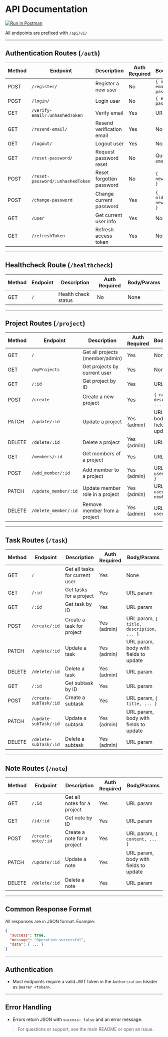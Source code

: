 # API Documentation

[![Run in Postman](https://run.pstmn.io/button.svg)](https://.postman.co/workspace/My-Workspace~8e34ee0b-2a3b-4de6-82f5-3528760f0bd7/collection/40785574-579929ee-8591-455d-854a-daa680c4e898?action=share&creator=40785574)

All endpoints are prefixed with `/api/v1/`

---

## Authentication Routes (`/auth`)

| Method | Endpoint                       | Description                       | Auth Required | Body/Params                    |
|--------|-------------------------------|-----------------------------------|--------------|-------------------------------|
| POST   | `/register/`                  | Register a new user               | No           | `{ name, email, password }`    |
| POST   | `/login/`                     | Login user                        | No           | `{ email, password }`          |
| GET    | `/verify-email/:unhashedToken`| Verify email                      | Yes          | URL param                      |
| GET    | `/resend-email/`              | Resend verification email         | Yes          | None                           |
| GET    | `/logout/`                    | Logout user                       | Yes          | None                           |
| GET    | `/reset-password/`            | Request password reset            | No           | Query param: `email`           |
| POST   | `/reset-password/:unhashedToken`| Reset forgotten password         | No           | `{ newPassword }`              |
| POST   | `/change-password`            | Change current password           | Yes          | `{ oldPassword, newPassword }` |
| GET    | `/user`                       | Get current user info             | Yes          | None                           |
| GET    | `/refreshToken`               | Refresh access token              | Yes          | None                           |

---

## Healthcheck Route (`/healthcheck`)

| Method | Endpoint | Description         | Auth Required | Body/Params |
|--------|----------|---------------------|--------------|-------------|
| GET    | `/`      | Health check status | No           | None        |

---

## Project Routes (`/project`)

| Method | Endpoint             | Description                        | Auth Required | Body/Params                                 |
|--------|----------------------|------------------------------------|--------------|---------------------------------------------|
| GET    | `/`                  | Get all projects (member/admin)    | Yes          | None                                        |
| GET    | `/myProjects`        | Get projects by current user       | Yes          | None                                        |
| GET    | `/:id`               | Get project by ID                  | Yes          | URL param                                   |
| POST   | `/create`            | Create a new project               | Yes          | `{ name, description, ... }`                |
| PATCH  | `/update/:id`        | Update a project                   | Yes (admin)  | URL param, body with fields to update       |
| DELETE | `/delete/:id`        | Delete a project                   | Yes (admin)  | URL param                                   |
| GET    | `/members/:id`       | Get members of a project           | Yes          | URL param                                   |
| POST   | `/add_member/:id`    | Add member to a project            | Yes (admin)  | URL param, `{ userId, role }`               |
| PATCH  | `/update_member/:id` | Update member role in a project    | Yes (admin)  | URL param, `{ userId, newRole }`            |
| DELETE | `/delete_member/:id` | Remove member from a project       | Yes (admin)  | URL param, `{ userId }`                     |

---

## Task Routes (`/task`)

| Method | Endpoint                   | Description                         | Auth Required | Body/Params                                  |
|--------|----------------------------|-------------------------------------|--------------|----------------------------------------------|
| GET    | `/`                        | Get all tasks for current user      | Yes          | None                                         |
| GET    | `/:id`                     | Get tasks for a project             | Yes          | URL param                                    |
| GET    | `/:id`                     | Get task by ID                      | Yes          | URL param                                    |
| POST   | `/create/:id`              | Create a task for project           | Yes (admin)  | URL param, `{ title, description, ... }`     |
| PATCH  | `/update/:id`              | Update a task                       | Yes (admin)  | URL param, body with fields to update        |
| DELETE | `/delete/:id`              | Delete a task                       | Yes (admin)  | URL param                                    |
| GET    | `/:id`                     | Get subtask by ID                   | Yes          | URL param                                    |
| POST   | `/create-subTask/:id`      | Create a subtask                    | Yes          | URL param, `{ title, ... }`                  |
| PATCH  | `/update-subTask/:id`      | Update a subtask                    | Yes (admin)  | URL param, body with fields to update        |
| DELETE | `/delete-subTask/:id`      | Delete a subtask                    | Yes (admin)  | URL param                                    |

---

## Note Routes (`/note`)

| Method | Endpoint                | Description                          | Auth Required | Body/Params                                 |
|--------|-------------------------|--------------------------------------|--------------|---------------------------------------------|
| GET    | `/:id`                  | Get all notes for a project          | Yes          | URL param                                   |
| GET    | `/id/:id`               | Get note by ID                       | Yes          | URL param                                   |
| POST   | `/create-note/:id`      | Create a note for a project          | Yes          | URL param, `{ content, ... }`               |
| PATCH  | `/update/:id`           | Update a note                        | Yes          | URL param, body with fields to update       |
| DELETE | `/delete/:id`           | Delete a note                        | Yes          | URL param                                   |

---

## Common Response Format

All responses are in JSON format. Example:
```json
{
  "success": true,
  "message": "Operation successful",
  "data": { ... }
}
```

---

## Authentication
- Most endpoints require a valid JWT token in the `Authorization` header as `Bearer <token>`.

---

## Error Handling
- Errors return JSON with `success: false` and an error message.


> For questions or support, see the main README or open an issue.
